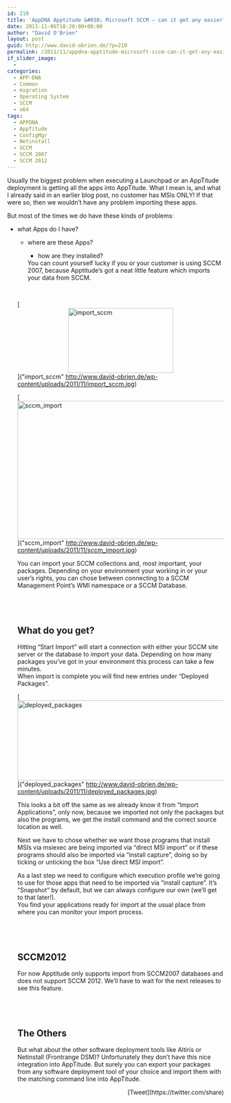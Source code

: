 ```yaml
---
id: 210
title: 'AppDNA Apptitude &#038; Microsoft SCCM – can it get any easier?'
date: 2011-11-06T18:20:00+00:00
author: "David O'Brien"
layout: post
guid: http://www.david-obrien.de/?p=210
permalink: /2011/11/appdna-apptitude-microsoft-sccm-can-it-get-any-easier/
if_slider_image:
  - 
categories:
  - APP-DNA
  - Common
  - migration
  - Operating System
  - SCCM
  - x64
tags:
  - APPDNA
  - AppTitude
  - ConfigMgr
  - Netinstall
  - SCCM
  - SCCM 2007
  - SCCM 2012
---
```

Usually the biggest problem when executing a Launchpad or an AppTitude deployment is getting all the apps into AppTitude. What I mean is, and what I already said in an earlier blog post, no customer has MSIs ONLY! If that were so, then we wouldn’t have any problem importing these apps.

But most of the times we do have these kinds of problems:

  * what Apps do I have? 
      * where are these Apps? 
          * how are they installed? </ul> 
        You can count yourself lucky if you or your customer is using SCCM 2007, because Apptitude’s got a neat little feature which imports your data from SCCM.
        
        &nbsp;
        
        [<img style="background-image: none; border-right-width: 0px; padding-left: 0px; padding-right: 0px; display: block; float: none; border-top-width: 0px; border-bottom-width: 0px; margin-left: auto; border-left-width: 0px; margin-right: auto; padding-top: 0px" title="import_sccm" border="0" alt="import_sccm" src="http://www.david-obrien.de/wp-content/uploads/2011/11/import_sccm_thumb.jpg" width="244" height="151" />]("import_sccm" http://www.david-obrien.de/wp-content/uploads/2011/11/import_sccm.jpg)
        
        [<img style="background-image: none; border-right-width: 0px; padding-left: 0px; padding-right: 0px; display: block; float: none; border-top-width: 0px; border-bottom-width: 0px; margin-left: auto; border-left-width: 0px; margin-right: auto; padding-top: 0px" title="sccm_import" border="0" alt="sccm_import" src="http://www.david-obrien.de/wp-content/uploads/2011/11/sccm_import_thumb.jpg" width="623" height="321" />]("sccm_import" http://www.david-obrien.de/wp-content/uploads/2011/11/sccm_import.jpg)
        
        You can import your SCCM collections and, most important, your packages. Depending on your environment your working in or your user’s rights, you can chose between connecting to a SCCM Management Point’s WMI namespace or a SCCM Database.
        
        ## &nbsp;
        
        ## What do you get?
        
        Hitting “Start Import” will start a connection with either your SCCM site server or the database to import your data. Depending on how many packages you’ve got in your environment this process can take a few minutes.   
        When import is complete you will find new entries under “Deployed Packages”.
        
        [<img style="background-image: none; border-right-width: 0px; padding-left: 0px; padding-right: 0px; display: block; float: none; border-top-width: 0px; border-bottom-width: 0px; margin-left: auto; border-left-width: 0px; margin-right: auto; padding-top: 0px" title="deployed_packages" border="0" alt="deployed_packages" src="http://www.david-obrien.de/wp-content/uploads/2011/11/deployed_packages_thumb.jpg" width="686" height="186" />]("deployed_packages" http://www.david-obrien.de/wp-content/uploads/2011/11/deployed_packages.jpg)
        
        This looks a bit off the same as we already know it from “Import Applications”, only now, because we imported not only the packages but also the programs, we get the install command and the correct source location as well. 
        
        Next we have to chose whether we want those programs that install MSIs via msiexec are being imported via “direct MSI import” or if these programs should also be imported via “install capture”, doing so by ticking or unticking the box “Use direct MSI import”.
        
        As a last step we need to configure which execution profile we’re going to use for those apps that need to be imported via “install capture”. It’s “Snapshot” by default, but we can always configure our own (we’ll get to that later!).   
        You find your applications ready for import at the usual place from where you can monitor your import process.
        
        ## &nbsp;
        
        ## SCCM2012
        
        For now Apptitude only supports import from SCCM2007 databases and does not support SCCM 2012. We’ll have to wait for the next releases to see this feature.
        
        ## &nbsp;
        
        ## The Others
        
        But what about the other software deployment tools like Altiris or Netinstall (Frontrange DSM)? Unfortunately they don’t have this nice integration into AppTitude. But surely you can export your packages from any software deployment tool of your choice and import them with the matching command line into AppTitude.
        
        <div style="float: right; margin-left: 10px;">
          [Tweet](https://twitter.com/share)
        </div>


